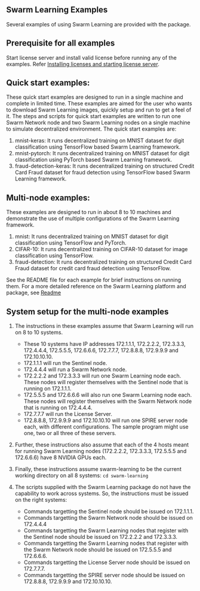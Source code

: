## Swarm Learning Examples

Several examples of using Swarm Learning are provided with the package. 

## Prerequisite for all examples
Start license server and install valid license before running any of the examples. Refer [Installing licenses and starting license server](../docs/setup.md#installing-licenses-and-starting-license-server).

## Quick start examples:
These quick start examples are designed to run in a single machine and complete in limited time. These examples are aimed for the user who wants to download Swarm Learning images, quickly setup and run to get a feel of it. The steps and scripts for quick start examples are written to run one Swarm Network node and two Swarm Learning nodes on a single machine to simulate decentralized environment. The quick start examples are:  
   1. mnist-keras: It runs decentralized training on MNIST dataset for digit classification using TensorFlow based Swarm Learning framework.
   2. mnist-pytorch: It runs decentralized training on MNIST dataset for digit classification using PyTorch based Swarm Learning framework.
   3. fraud-detection-keras: It runs decentralized training on structured Credit Card Fraud dataset for fraud detection using TensorFlow based Swarm Learning framework.
            
## Multi-node examples:
These examples are designed to run in about 8 to 10 machines and demonstrate the use of multiple configurations of the Swarm Learning framework.

   1. mnist: It runs decentralized training on MNIST dataset for digit classification using TensorFlow and PyTorch.    
   2. CIFAR-10: It runs decentralized training on CIFAR-10 dataset for image classification using TensorFlow.    
   3. fraud-detection: It runs decentralized training on structured Credit Card Fraud dataset for credit card fraud 
       detection using TensorFlow.

See the README file for each example for brief instructions on running them. For a more detailed reference on the Swarm Learning platform and package, see [Readme](../README.md)

## System setup for the multi-node examples
1. The instructions in these examples assume that Swarm Learning will run on 8 to 10 systems.
    - These 10 systems have IP addresses 172.1.1.1, 172.2.2.2, 172.3.3.3, 172.4.4.4, 172.5.5.5, 172.6.6.6, 172.7.7.7, 172.8.8.8, 172.9.9.9 and 172.10.10.10.
    - 172.1.1.1 will run the Sentinel node.
    - 172.4.4.4 will run a Swarm Network node.
    - 172.2.2.2 and 172.3.3.3 will run one Swarm Learning node each. These nodes will register themselves with the Sentinel node that is running on 172.1.1.1.
    - 172.5.5.5 and 172.6.6.6 will also run one Swarm Learning node each. These nodes will register themselves with the Swarm Network node that is running on 172.4.4.4.
    - 172.7.7.7 will run the License Server.
    - 172.8.8.8, 172.9.9.9 and 172.10.10.10 will run one SPIRE server node each, with different configurations. The sample program might use one, two or all three of these servers.

2. Further, these instructions also assume that each of the 4 hosts meant for running Swarm Learning nodes (172.2.2.2, 172.3.3.3, 172.5.5.5 and 172.6.6.6) have 8 NVIDIA GPUs each.

3. Finally, these instructions assume swarm-learning to be the current working directory on all 8 systems:
    `cd swarm-learning`

4. The scripts supplied with the Swarm Learning package do not have the capability to work across systems. So, the instructions must be issued on the right systems:
    - Commands targetting the Sentinel node should be issued on 172.1.1.1.
    - Commands targetting the Swarm Network node should be issued on 172.4.4.4
    - Commands targetting the Swarm Learning nodes that register with the Sentinel node should be issued on 172.2.2.2 and 172.3.3.3.
    - Commands targetting the Swarm Learning nodes that register with the Swarm Network node should be issued on 172.5.5.5 and 172.6.6.6.
    - Commands targetting the License Server node should be issued on 172.7.7.7.
    - Commands targetting the SPIRE server node should be issued on 172.8.8.8, 172.9.9.9 and 172.10.10.10.
